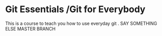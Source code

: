 # Git Essentials /Git for Everybody
This is a course to teach you how to use everyday git .
SAY SOMETHING ELSE MASTER BRANCH 
